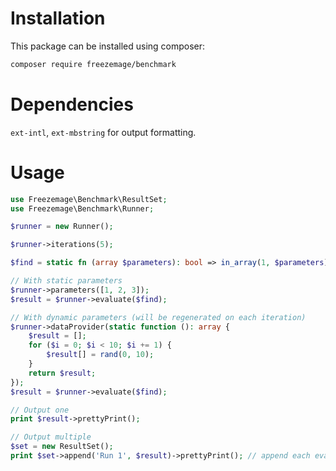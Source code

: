 # Installation
This package can be installed using composer:
```bash
composer require freezemage/benchmark
```

# Dependencies
`ext-intl`, `ext-mbstring` for output formatting.

# Usage
```php
use Freezemage\Benchmark\ResultSet;
use Freezemage\Benchmark\Runner;

$runner = new Runner();

$runner->iterations(5);

$find = static fn (array $parameters): bool => in_array(1, $parameters);

// With static parameters
$runner->parameters([1, 2, 3]);
$result = $runner->evaluate($find);

// With dynamic parameters (will be regenerated on each iteration)
$runner->dataProvider(static function (): array {
    $result = [];
    for ($i = 0; $i < 10; $i += 1) {
        $result[] = rand(0, 10);
    }
    return $result;
});
$result = $runner->evaluate($find);

// Output one
print $result->prettyPrint();

// Output multiple
$set = new ResultSet();
print $set->append('Run 1', $result)->prettyPrint(); // append each evaluate() result.
```
